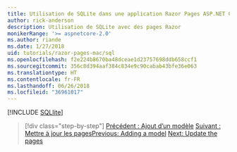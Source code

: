 ```yaml
---
title: Utilisation de SQLite dans une application Razor Pages ASP.NET Core
author: rick-anderson
description: Utilisation de SQLite avec des pages Razor
monikerRange: '>= aspnetcore-2.0'
ms.author: riande
ms.date: 1/27/2018
uid: tutorials/razor-pages-mac/sql
ms.openlocfilehash: f2e224b8670ba48dceae1d23757698ddb658ccf1
ms.sourcegitcommit: 356c8d394aaf384c834e9c90cabab43bfe36e063
ms.translationtype: HT
ms.contentlocale: fr-FR
ms.lasthandoff: 06/26/2018
ms.locfileid: "36961017"
---
```

[!INCLUDE [SQLlite](../../includes/RP/sql.md)]

> [!div class="step-by-step"]
> <span data-ttu-id="b9864-103">[Précédent : Ajout d’un modèle](xref:tutorials/razor-pages-mac/model)
> [Suivant : Mettre à jour les pages](xref:tutorials/razor-pages-mac/da1)</span><span class="sxs-lookup"><span data-stu-id="b9864-103">[Previous: Adding a model](xref:tutorials/razor-pages-mac/model)
[Next: Update the pages](xref:tutorials/razor-pages-mac/da1)</span></span>
